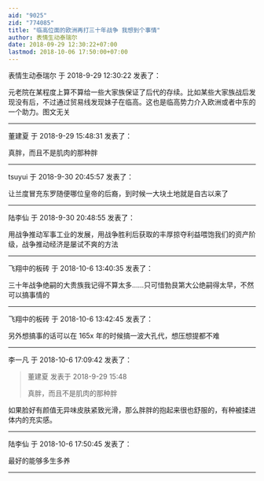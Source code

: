 ```yaml
---
aid: "9025"
zid: "774085"
title: "临高位面的欧洲再打三十年战争 我想到个事情"
author: 表情生动泰瑞尔
date: 2018-09-29 12:30:22+07:00
lastmod: 2018-10-06 17:50:00+07:00
---
```


表情生动泰瑞尔 于 2018-9-29 12:30:22 发表了：

元老院在某程度上算不算给一些大家族保证了后代的存续。比如某些大家族战后发现没有后，不过通过贸易线发现妹子在临高。这也是临高势力介入欧洲或者中东的一个助力。图文无关

---

董建夏 于 2018-9-29 15:48:31 发表了：

真胖，而且不是肌肉的那种胖

---

tsuyui 于 2018-9-30 20:45:57 发表了：

让兰度冒充东罗随便哪位皇帝的后裔，到时候一大块土地就是自古以来了

---

陆李仙 于 2018-9-30 20:48:55 发表了：

用战争推动军事工业的发展，用战争胜利后获取的丰厚掠夺利益喂饱我们的资产阶级，战争推动经济是屡试不爽的方法

---

飞翔中的板砖 于 2018-10-6 13:40:35 发表了：

三十年战争绝嗣的大贵族我记得不算太多……只可惜勃艮第大公绝嗣得太早，不然可以搞事情的

---

飞翔中的板砖 于 2018-10-6 13:42:45 发表了：

另外想搞事的话可以在 165x 年的时候搞一波大孔代，想压想提都不难

---

李一凡 于 2018-10-6 17:09:42 发表了：

> 董建夏 发表于 2018-9-29 15:48
>
> 真胖，而且不是肌肉的那种胖

如果脸好有颜值无异味皮肤紧致光滑，那么胖胖的抱起来很也舒服的，有种被揉进体内的充实感。

---

陆李仙 于 2018-10-6 17:50:45 发表了：

最好的能够多生多养

---
